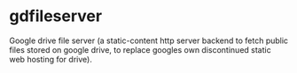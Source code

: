 # gdfileserver
Google drive file server (a static-content http server backend to fetch public files stored on google drive, to replace googles own discontinued static web hosting for drive).
